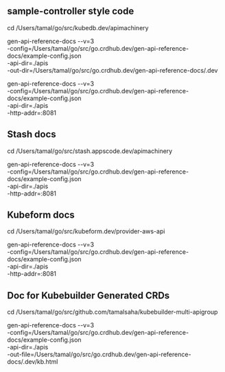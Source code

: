 ## sample-controller style code

cd /Users/tamal/go/src/kubedb.dev/apimachinery

gen-api-reference-docs --v=3 \
  -config=/Users/tamal/go/src/go.crdhub.dev/gen-api-reference-docs/example-config.json \
  -api-dir=./apis \
  -out-dir=/Users/tamal/go/src/go.crdhub.dev/gen-api-reference-docs/.dev

gen-api-reference-docs --v=3 \
  -config=/Users/tamal/go/src/go.crdhub.dev/gen-api-reference-docs/example-config.json \
  -api-dir=./apis \
  -http-addr=:8081

## Stash docs

cd /Users/tamal/go/src/stash.appscode.dev/apimachinery

gen-api-reference-docs --v=3 \
  -config=/Users/tamal/go/src/go.crdhub.dev/gen-api-reference-docs/example-config.json \
  -api-dir=./apis \
  -http-addr=:8081

## Kubeform docs

cd /Users/tamal/go/src/kubeform.dev/provider-aws-api

gen-api-reference-docs --v=3 \
  -config=/Users/tamal/go/src/go.crdhub.dev/gen-api-reference-docs/example-config.json \
  -api-dir=./apis \
  -http-addr=:8081


## Doc for Kubebuilder Generated CRDs

cd /Users/tamal/go/src/github.com/tamalsaha/kubebuilder-multi-apigroup

gen-api-reference-docs --v=3 \
  -config=/Users/tamal/go/src/go.crdhub.dev/gen-api-reference-docs/example-config.json \
  -api-dir=./apis \
  -out-file=/Users/tamal/go/src/go.crdhub.dev/gen-api-reference-docs/.dev/kb.html
